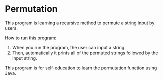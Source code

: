 # Permutation
This program is learning a recursive method to permute a string input by users.

How to run this program:
1) When you run the program, the user can input a string.
2) Then, automatically it prints all of the permuted strings followed by the input string.

This program is for self-education to learn the permutation function using Java.
